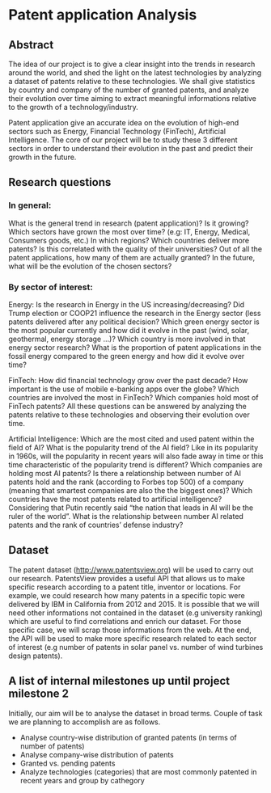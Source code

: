 # Patent application Analysis


## Abstract
The idea of our project is to give a clear insight into the trends in research around the world, and shed the light on the latest technologies by analyzing a dataset of patents relative to these technologies. We shall give statistics by country and company of the number of granted patents, and analyze their evolution over time aiming to extract meaningful informations relative to the growth of a technology/industry.

Patent application give an accurate idea on the evolution of high-end sectors such as Energy, Financial Technology (FinTech), Artificial Intelligence. The core of our project will be to study these 3 different sectors in order to understand their evolution in the past and predict their growth in the future.

## Research questions
### In general:

What is the general trend in research (patent application)? Is it growing?    	
Which sectors have grown the most over time? (e.g: IT, Energy, Medical, Consumers goods, etc.) In which regions? 
Which countries deliver more patents? Is this correlated with the quality of their universities?
Out of all the patent applications, how many of them are actually granted?
In the future, what will be the evolution of the chosen sectors?

### By sector of interest:

Energy: 
Is the research in Energy in the US increasing/decreasing? 
Did Trump election or COOP21 influence the research in the Energy sector (less patents delivered after any political decision? Which green energy sector is the most popular currently and how did it evolve in the past (wind, solar, geothermal, energy storage …)? 
Which country is more involved in that energy sector research? 
What is the proportion of patent applications in the fossil energy compared to the green energy and how did it evolve over time?

FinTech: 
How did financial technology grow over the past decade? 
How important is the use of mobile e-banking apps over the globe? 
Which countries are involved the most in FinTech? Which companies hold most of FinTech patents? 
All these questions can be answered by analyzing the patents relative to these technologies and observing their evolution over time.

Artificial Intelligence:
Which are the most cited and used patent within the field of AI?
What is the popularity trend of the AI field? Like in its popularity in 1960s, will the popularity in recent years will also fade away in time or this time characteristic of the popularity trend is different?
Which companies are holding most AI patents? Is there a relationship between number of AI patents hold and the rank (according to Forbes top 500) of a company (meaning that smartest companies are also the the biggest ones)?
Which countries have the most patents related to artificial intelligence?
Considering that Putin recently said “the nation that leads in AI will be the ruler of the world”. What is the relationship between number AI related patents and the rank of countries’ defense industry?

## Dataset
The patent dataset (http://www.patentsview.org) will be used to carry out our research. PatentsView provides a useful API that allows us to make specific research according to a patent title, inventor or locations. For example, we could research how many patents in a specific topic were delivered by IBM in California from 2012 and 2015. It is possible that we will need other informations not contained in the dataset (e.g university ranking) which are useful to find correlations and enrich our dataset. For those specific case, we will scrap those informations from the web. At the end, the API will be used to make more specific research related to each sector of interest (e.g number of patents in solar panel vs. number of wind turbines design patents).


## A list of internal milestones up until project milestone 2
Initially, our aim will be to analyse the dataset in broad terms. Couple of task we are planning to accomplish are as follows.

- Analyse country-wise distribution of granted patents (in terms of number of patents)
- Analyse company-wise distribution of patents
- Granted vs. pending patents
- Analyze technologies (categories) that are most commonly patented in recent years and group by cathegory
